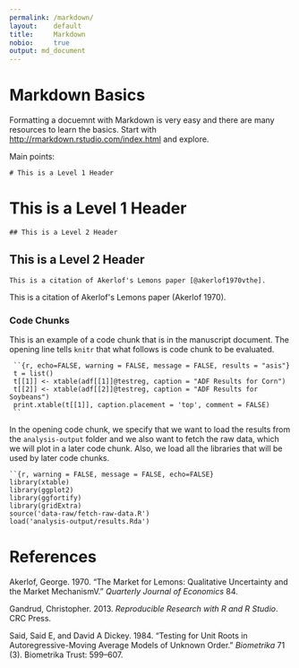 ```yaml
---
permalink: /markdown/
layout:    default
title:     Markdown
nobio:     true
output: md_document
---
```


# Markdown Basics

Formatting a docuemnt with Markdown is very easy and there are many
resources to learn the basics. Start with
[<http://rmarkdown.rstudio.com/index.html>](http://rmarkdown.rstudio.com/index.html)
and explore.

Main points:

    # This is a Level 1 Header

This is a Level 1 Header
========================

    ## This is a Level 2 Header

This is a Level 2 Header
------------------------

    This is a citation of Akerlof's Lemons paper [@akerlof1970vthe].

This is a citation of Akerlof's Lemons paper (Akerlof 1970).

### Code Chunks

This is an example of a code chunk that is in the manuscript document.
The opening line tells `knitr` that what follows is code chunk to be
evaluated.

     ``{r, echo=FALSE, warning = FALSE, message = FALSE, results = "asis"}
     t = list()
     t[[1]] <- xtable(adf[[1]]@testreg, caption = "ADF Results for Corn")
     t[[2]] <- xtable(adf[[2]]@testreg, caption = "ADF Results for Soybeans")
     print.xtable(t[[1]], caption.placement = 'top', comment = FALSE)
     ``

In the opening code chunk, we specify that we want to load the results
from the `analysis-output` folder and we also want to fetch the raw
data, which we will plot in a later code chunk. Also, we load all the
libraries that will be used by later code chunks.

    ``{r, warning = FALSE, message = FALSE, echo=FALSE}
    library(xtable)
    library(ggplot2)
    library(ggfortify)
    library(gridExtra)
    source('data-raw/fetch-raw-data.R')
    load('analysis-output/results.Rda')
    
References
==========

Akerlof, George. 1970. “The Market for Lemons: Qualitative Uncertainty
and the Market MechanismV.” *Quarterly Journal of Economics* 84.

Gandrud, Christopher. 2013. *Reproducible Research with R and R Studio*.
CRC Press.

Said, Said E, and David A Dickey. 1984. “Testing for Unit Roots in
Autoregressive-Moving Average Models of Unknown Order.” *Biometrika* 71
(3). Biometrika Trust: 599–607.

